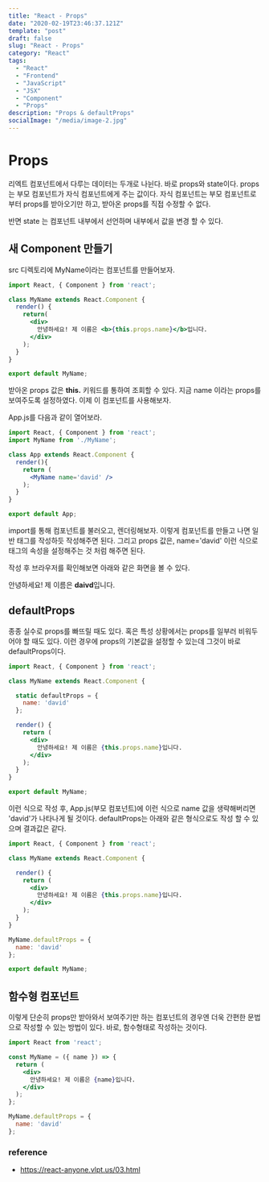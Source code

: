 ```yaml
---
title: "React - Props"
date: "2020-02-19T23:46:37.121Z"
template: "post"
draft: false
slug: "React - Props"
category: "React"
tags:
  - "React"
  - "Frontend"
  - "JavaScript"
  - "JSX"
  - "Component"
  - "Props"
description: "Props & defaultProps"
socialImage: "/media/image-2.jpg"
---
```


# Props

리엑트 컴포넌트에서 다루는 데이터는 두개로 나뉜다. 바로 props와 state이다.
props는 부모 컴포넌트가 자식 컴포넌트에게 주는 값이다. 자식 컴포넌트는 부모 컴포넌트로부터 props를 받아오기만 하고, 받아온 props를 직접 수정할 수 없다.

반면 state 는 컴포넌트 내부에서 선언하며 내부에서 값을 변경 할 수 있다.


## 새 Component 만들기

src 디렉토리에 MyName이라는 컴포넌트를 만들어보자.

```jsx
import React, { Component } from 'react';

class MyName extends React.Component {
  render() {
    return(
      <div>
        안녕하세요! 제 이름은 <b>{this.props.name}</b>입니다.
      </div>
    );
  }
}

export default MyName;
```

받아온 props 값은 <b>this.</b> 키워드를 통하여 조회할 수 있다. 지금 name 이라는 props를 보여주도록 설정하였다.
이제 이 컴포넌트를 사용해보자.

App.js를 다음과 같이 열어보라.

```jsx
import React, { Component } from 'react';
import MyName from './MyName';

class App extends React.Component {
  render(){
    return (
      <MyName name='david' />
    );
  }
}

export default App;
```

import를 통해 컴포넌트를 불러오고, 렌더링해보자. 이렇게 컴포넌트를 만들고 나면 일반 태그를 작성하듯 작성해주면 된다.
그리고 props 값은, name='david' 이런 식으로 태그의 속성을 설정해주는 것 처럼 해주면 된다.

작성 후 브라우저를 확인해보면 아래와 같은 화면을 볼 수 있다.

안녕하세요! 제 이름은 <b>daivd</b>입니다.


## defaultProps

종종 실수로 props를 빠뜨릴 때도 있다. 혹은 특성 상황에서는 props를 일부러 비워두어야 할 때도 있다.
이런 경우에 props의 기본값을 설정할 수 있는데 그것이 바로 defaultProps이다.

```jsx
import React, { Component } from 'react';

class MyName extends React.Component {

  static defaultProps = {
    name: 'david'
  };

  render() {
    return (
      <div>
        안녕하세요! 제 이름은 {this.props.name}입니다.
      </div>
    );
  }
}

export default MyName;

```
이런 식으로 작성 후, App.js(부모 컴포넌트)에 <MyName /> 이런 식으로 name 값을 생략해버리면 'david'가 나타나게 될 것이다.
defaultProps는 아래와 같은 형식으로도 작성 할 수 있으며 결과값은 같다.

```jsx
import React, { Component } from 'react';

class MyName extends React.Component {

  render() {
    return (
      <div>
        안녕하세요! 제 이름은 {this.props.name}입니다.
      </div>
    );
  }
}

MyName.defaultProps = {
  name: 'david'
};

export default MyName;

```

## 함수형 컴포넌트

이렇게 단순히 props만 받아와서 보여주기만 하는 컴포넌트의 경우엔 더욱 간편한 문법으로 작성할 수 있는 방법이 있다.
바로, 함수형태로 작성하는 것이다.

```jsx
import React from 'react';

const MyName = ({ name }) => {
  return (
    <div>
      안녕하세요! 제 이름은 {name}입니다.
    </div>
  );
};

MyName.defaultProps = {
  name: 'david'
};

```

### reference
- https://react-anyone.vlpt.us/03.html